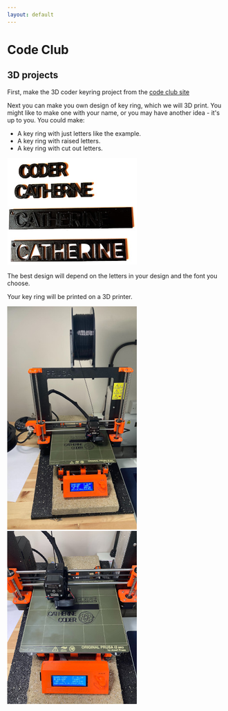 ```yaml
---
layout: default
---
```

# Code Club

## 3D projects

First, make the 3D coder keyring  project from the [code club site](https://projects.raspberrypi.org/en/projects?software[]=blockscad)


Next you can make you own design of key ring, which we will 3D print. You might like to make one with your name, or you may have another idea - it's up to you. You could make:

* A key ring with just letters like the example.
* A key ring with raised letters.
* A key ring with cut out letters.

![examples](assets/images/samples.jpg)

The best design will depend on the letters in your design and the font you choose.

Your key ring will be printed on a 3D printer.

![3D printer](assets/images/printer.jpg)
![3D printing](assets/images/printing.jpg)


